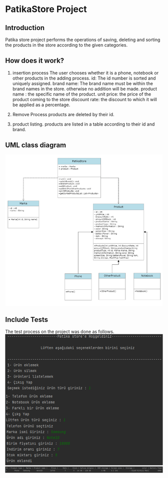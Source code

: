 # PatikaStore Project

## Introduction
Patika store project performs the operations of saving, deleting and sorting the products in the store according to the given categories.

## How does it work?
1. insertion process
   The user chooses whether it is a phone, notebook or other products in the adding process.
   id: The id number is sorted and uniquely assigned.
   brand name: The brand name must be within the brand names in the store. otherwise no addition will be made.
   product name : the specific name of the product.
   unit price: the price of the product coming to the store
   discount rate: the discount to which it will be applied as a percentage.

2. Remove Process
   products are deleted by their id.

3. product listing.
   products are listed in a table according to their id and brand.

## UML class diagram
<img src = "image/store_diagram.png" alt="uml diagram">

## Include Tests
The test process on the project was done as follows.
<img src = "image/menu_1.png" alt="uml diagram" align="middle">
<img src = "image/menu_2.png" alt="uml diagram" align="middle">
<img src = "image/menu_3.png" alt="uml diagram" align="middle">
<img src = "image/menu_4.png" alt="uml diagram" align="middle">
